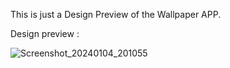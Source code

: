 This is just a Design Preview of the Wallpaper APP.


Design preview :





![Screenshot_20240104_201055](https://github.com/Manoj-Shrees/wallpaper_app_ui/assets/111334383/a73959a4-72d2-44fa-8ed6-46b3054e4cd6)

